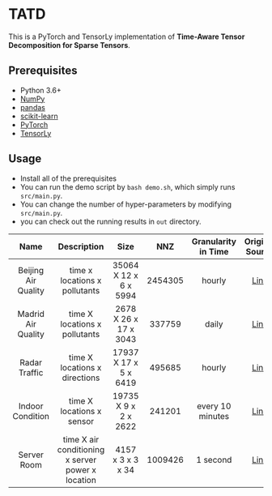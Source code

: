 # TATD

This is a PyTorch and TensorLy implementation of **Time-Aware Tensor Decomposition for Sparse Tensors**.<br>


## Prerequisites

- Python 3.6+
- [NumPy](https://numpy.org)
- [pandas](https://pandas.pydata.org/)
- [scikit-learn](https://scikit-learn.org/)
- [PyTorch](https://pytorch.org/)
- [TensorLy](http://tensorly.org/stable/index.html)


## Usage

- Install all of the prerequisites
- You can run the demo script by `bash demo.sh`, which simply runs `src/main.py`.
- You can change the number of hyper-parameters by modifying `src/main.py`.
- you can check out the running results in `out` directory.



|         Name        |          Description          |      Size      |   NNZ  | Granularity in Time |                                    Original Source                                   |
|:-------------------:|:-----------------------------:|:--------------:|:------:|:-------------------:|:------------------------------------------------------------------------------------:|
| Beijing Air Quality | time x locations x pollutants | 35064 X 12 x 6 x 5994  | 2454305 | hourly              | [Link](https://archive.ics.uci.edu/ml/datasets/Beijing+Multi-Site+Air-Quality+Datal) |
| Madrid Air Quality  | time X locations x pollutants | 2678 X 26 x 17 x 3043 | 337759 | daily              | [Link](https://www.kaggle.com/decide-soluciones/air-quality-madrid)                  |
| Radar Traffic       | time X locations x directions | 17937 X 17 x 5 x 6419  | 495685 | hourly              | [Link](https://www.kaggle.com/vinayshanbhag/radar-traffic-data)                      |
| Indoor Condition    | time X locations x sensor     | 19735 X 9 x 2 x 2622   | 241201  | every 10 minutes              | [Link](https://archive.ics.uci.edu/ml/datasets/Appliances+energy+prediction)         |
| Server Room         | time X air conditioning x server power x location     | 4157 x 3 x 3 x 34  | 1009426 | 1 second    | [Link](https://zenodo.org/record/3610078#.XlNpAigzaM8)                                 |

